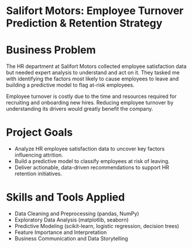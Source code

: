 # Salifort Motors: Employee Turnover Prediction & Retention Strategy

# Business Problem
The HR department at Salifort Motors collected employee satisfaction data but needed expert analysis to understand and act on it. They tasked me with identifying the factors most likely to cause employees to leave and building a predictive model to flag at-risk employees.

Employee turnover is costly due to the time and resources required for recruiting and onboarding new hires. Reducing employee turnover by understanding its drivers would greatly benefit the company.

# Project Goals
- Analyze HR employee satisfaction data to uncover key factors influencing attrition.
- Build a predictive model to classify employees at risk of leaving.
- Deliver actionable, data-driven recommendations to support HR retention initiatives.

# Skills and Tools Applied
- Data Cleaning and Preprocessing (pandas, NumPy)
- Exploratory Data Analysis (matplotlib, seaborn)
- Predictive Modeling (scikit-learn, logistic regression, decision trees)
- Feature Importance and Interpretation
- Business Communication and Data Storytelling
